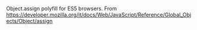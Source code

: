 Object.assign polyfill for ES5 browsers.
From
https://developer.mozilla.org/it/docs/Web/JavaScript/Reference/Global_Objects/Object/assign